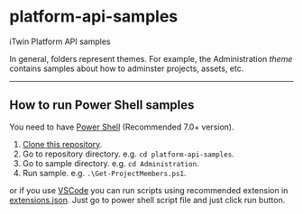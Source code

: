 # platform-api-samples

iTwin Platform API samples

In general, folders represent themes.  For example, the Administration *theme* contains samples about how to adminster projects, assets, etc.

---

## How to run Power Shell samples

You need to have [Power Shell](https://docs.microsoft.com/en-us/powershell/scripting/overview?view=powershell-7.1) (Recommended 7.0+ version).

1. [Clone this repository](https://docs.github.com/en/github/creating-cloning-and-archiving-repositories/cloning-a-repository-from-github/cloning-a-repository).
1. Go to repository directory. e.g. `cd platform-api-samples`.
1. Go to sample directory. e.g. `cd Administration`.
1. Run sample. e.g. `.\Get-ProjectMembers.ps1`.

or if you use [VSCode](https://code.visualstudio.com) you can run scripts using recommended extension in [extensions.json](./.vscode/extensions.json). Just go to power shell script file and just click run button.